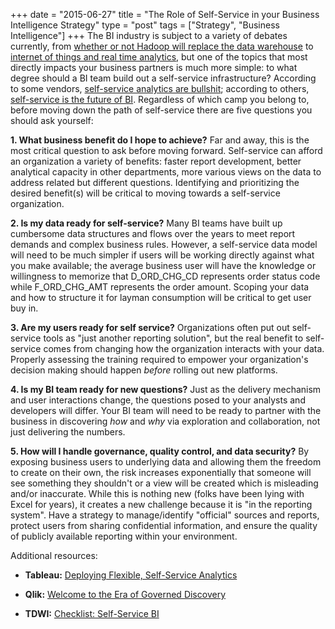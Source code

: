 +++
date = "2015-06-27"
title = "The Role of Self-Service in your Business Intelligence Strategy"
type = "post"
tags = ["Strategy", "Business Intelligence"]
+++
The BI industry is subject to a variety of debates currently, from [whether or not Hadoop will replace the data warehouse](http://www.informationweek.com/big-data/big-data-analytics/hadoop-5-undeniable-truths/a/d-id/1316832) to [internet of things and real time analytics](http://www.rtinsights.com/iot-real-time-analytics-hype-cycle-vs-delivering-results/), but one of the topics that most directly impacts your business partners is much more simple: to what degree should a BI team build out a self-service infrastructure? According to some vendors, [self-service analytics are bullshit](http://www.cbronline.com/news/big-data/platforms/sap-bi-2015-top-5-take-aways-4603283); according to others, [self-service is the future of BI](http://www.kdnuggets.com/2014/11/the-future-analytics-3-predictions-bi-2015.html). Regardless of which camp you belong to, before moving down the path of self-service there are five questions you should ask yourself:

**1. What business benefit do I hope to achieve?** Far and away, this is the most critical question to ask before moving forward. Self-service can afford an organization a variety of benefits: faster report development, better analytical capacity in other departments, more various views on the data to address related but different questions. Identifying and prioritizing the desired benefit(s) will be critical to moving towards a self-service organization.

**2. Is my data ready for self-service?** Many BI teams have built up cumbersome data structures and flows over the years to meet report demands and complex business rules. However, a self-service data model will need to be much simpler if users will be working directly against what you make available; the average business user will have the knowledge or willingness to memorize that D_ORD_CHG_CD represents order status code while F_ORD_CHG_AMT represents the order amount. Scoping your data and how to structure it for layman consumption will be critical to get user buy in.

**3. Are my users ready for self service?** Organizations often put out self-service tools as "just another reporting solution", but the real benefit to self-service comes from changing how the organization interacts with your data. Properly assessing the training required to empower your organization's decision making should happen _before_ rolling out new platforms.

**4. Is my BI team ready for new questions?** Just as the delivery mechanism and user interactions change, the questions posed to your analysts and developers will differ. Your BI team will need to be ready to partner with the business in discovering _how_ and _why_ via exploration and collaboration, not just delivering the numbers.

**5. How will I handle governance, quality control, and data security?** By exposing business users to underlying data and allowing them the freedom to create on their own, the risk increases exponentially that someone will see something they shouldn't or a view will be created which is misleading and/or inaccurate. While this is nothing new (folks have been lying with Excel for years), it creates a new challenge because it is "in the reporting system". Have a strategy to manage/identify "official" sources and reports, protect users from sharing confidential information, and ensure the quality of publicly available reporting within your environment.


Additional resources:

- **Tableau:** [Deploying Flexible, Self-Service Analytics](http://www.tableau.com/learn/whitepapers/deploying-flexible-self-service-analytics)

- **Qlik:** [Welcome to the Era of Governed Discovery](http://www.qlik.com/en/explore/products/empowers-it)

- **TDWI:** [Checklist: Self-Service BI](https://www.microstrategy.com/Strategy/media/downloads/white-papers/TDWI_Self-Service-BI.pdf)

